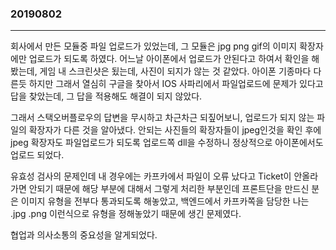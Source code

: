 ### 20190802
---

회사에서 만든 모듈중 파일 업로드가 있었는데, 그 모듈은 jpg png gif의 이미지 확장자에만 업로드가 되도록 하였다.
어느날 아이폰에서 업로드가 안된다고 하여서 확인을 해봤는데, 게임 내 스크린샷은 됬는데, 사진이 되지가 않는 것 같았다.
아이폰 기종마다 다른듯 하지만 그래서 열심히 구글을 찾아서 IOS 사파리에서 파일업로드에 문제가 있다고 답을 찾았는데,
그 답을 적용해도 해결이 되지 않았다.

그래서 스택오버플로우의 답변을 무시하고 차근차근 되짚어보니, 업로드가 되지 않는 파일의 확장자가 다른 것을 알아냈다.
안되는 사진들의 확장자들이 jpeg인것을 확인 후에 jpeg 확장자도 파일업로드가 되도록 업로드쪽 dll을 수정하니 정상적으로 아이폰에서도 업로드 되었다.

유효성 검사의 문제인데 내 경우에는 카프카에서 파일이 오류 났다고 Ticket이 안올라가면 안되기 때문에 해당 부분에 대해서
그렇게 처리한 부분인데 프론트단을 만드신 분은 이미지 유형을 전부다 통과되도록 해놓았고, 백엔드에서 카프카쪽을 담당한 나는 .jpg .png 이런식으로 유형을 정해놓았기 때문에 생긴 문제였다.

협업과 의사소통의 중요성을 알게되었다.